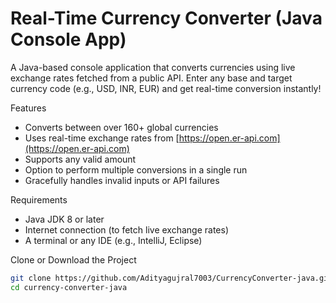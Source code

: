 # Real-Time Currency Converter (Java Console App)

A Java-based console application that converts currencies using live exchange rates fetched from a public API. 
Enter any base and target currency code (e.g., USD, INR, EUR) and get real-time conversion instantly!

 Features

- Converts between over 160+ global currencies
- Uses real-time exchange rates from [https://open.er-api.com](https://open.er-api.com)
- Supports any valid amount
- Option to perform multiple conversions in a single run
- Gracefully handles invalid inputs or API failures

Requirements
- Java JDK 8 or later
- Internet connection (to fetch live exchange rates)
- A terminal or any IDE (e.g., IntelliJ, Eclipse)

Clone or Download the Project

```bash
git clone https://github.com/Adityagujral7003/CurrencyConverter-java.git
cd currency-converter-java
